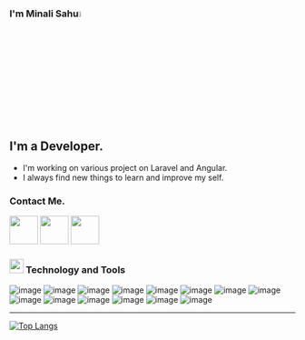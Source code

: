### I'm Minali Sahu<img src="https://raw.githubusercontent.com/MartinHeinz/MartinHeinz/master/wave.gif" width="5%">


## I'm a Developer.
<!-- - I'm learning angular. -->
- I'm working on various project on Laravel and Angular.
- I always find new things to learn and improve my self.


### Contact Me.

<a href="https://github.com/minalisahu"><img src="https://img.icons8.com/nolan/64/github.png" width='50px'/></a>
<a href="https://www.linkedin.com/in/minali-sahu-4775aa178/"><img src="https://img.icons8.com/cute-clipart/64/000000/linkedin.png" width='50'/></a>
<a href="mailto: minalisahu098@gmail.com"><img src="https://img.icons8.com/fluent/64/000000/gmail.png" width="50"/></a>
<br>

### <img src="https://img.icons8.com/nolan/64/wrench.png" width="25"/> Technology and Tools

![image](https://img.icons8.com/color/48/000000/html-5.png)
![image](https://img.icons8.com/color/48/000000/css3.png)
![image](https://img.icons8.com/color/48/000000/bootstrap.png)
![image](https://img.icons8.com/color/48/000000/javascript.png)
![image](https://img.icons8.com/officel/40/000000/php-logo.png)
![image](https://img.icons8.com/color/48/000000/git.png)
![image](https://img.icons8.com/fluent/48/000000/github.png)
![image](https://img.icons8.com/ios-filled/50/000000/mysql-logo.png)
![image](https://img.icons8.com/office/48/000000/database.png)
![image](https://img.icons8.com/color/48/000000/ubuntu.png)
![image](https://img.icons8.com/fluent/50/000000/visual-studio-code-2019.png)
![image](https://img.icons8.com/color/48/000000/linux-mint.png)
![image](https://img.icons8.com/color/48/000000/angularjs.png)
![image]((https://user-images.githubusercontent.com/84183828/231388689-b2d630e1-f799-43fd-a1f3-8c08fb2d946b.png))
<!-- ![image](https://img.icons8.com/color/48/000000/python.png) -->
<!-- ![image](https://img.icons8.com/color/48/000000/django.png) -->
<!-- ![image](https://img.icons8.com/color/40/000000/pycharm.png) -->
<!-- ![image](https://img.icons8.com/color/48/000000/mongodb.png) -->






---
[![Top Langs](https://github-readme-stats.vercel.app/api/top-langs/?username=minalisahu&theme=tokyonight)](https://github.com/minalisahu/)
